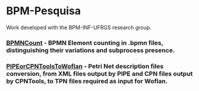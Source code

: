 # BPM-Pesquisa
Work developed with the BPM-INF-UFRGS research group.

### [BPMNCount](https://github.com/Berger-DM/BPM-Pesquisa/tree/master/BPMNCount) - BPMN Element counting in .bpmn files, distinguishing their variations and subprocess presence.

### [PIPEorCPNToolsToWoflan](https://github.com/Berger-DM/BPM-Pesquisa/tree/master/PIPEtoWoflan) - Petri Net description files conversion, from XML files output by PIPE and CPN files output by CPNTools, to TPN files required as input for Woflan.
